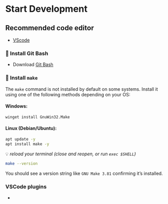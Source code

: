 # Start Development

## Recommended code editor
- [VScode](https://code.visualstudio.com/download)

### 🧩 Install Git Bash
 - Download [Git Bash](https://git-scm.com/downloads)

### 🧩 Install `make`
The `make` command is not installed by default on some systems.
Install it using one of the following methods depending on your OS:

#### **Windows:**
```
winget install GnuWin32.Make
```

#### **Linux (Debian/Ubuntu):**
```bash
apt update -y
apt install make -y
```
💡 *reload your terminal (close and reopen, or run `exec $SHELL`)*
```bash
make --version
```
You should see a version string like `GNU Make 3.81` confirming it’s installed.


### VSCode plugins

 - 
